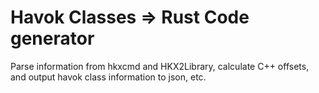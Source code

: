 # Havok Classes => Rust Code generator

Parse information from hkxcmd and HKX2Library, calculate C++ offsets, and output havok class information to json, etc.
